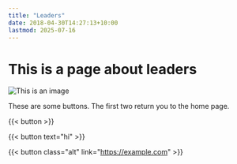 ```yaml
---
title: "Leaders"
date: 2018-04-30T14:27:13+10:00
lastmod: 2025-07-16
---
```

# This is a page about leaders

![This is an image](/img/freely-26905.jpg)

These are some buttons. The first two return you to the home page.

{{< button >}}

{{< button text="hi" >}}

{{< button class="alt" link="https://example.com" >}}
